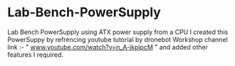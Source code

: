 # Lab-Bench-PowerSupply
Lab Bench PowerSupply using ATX power supply from a CPU
I created this PowerSuppy by refrencing youtube tutorial by dronebot Workshop channel
link :- " www.youtube.com/watch?v=n_A-jkpjpcM " and added other features I required.

